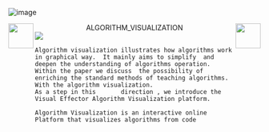 ![image](https://github.com/godkingjay/godkingjay/blob/master/assets/borderseparator.gif)
<div align="center">
  <img src="https://github.com/godkingjay/godkingjay/blob/master/assets/animated-flame-01.gif" height="50px" align="left"/>
 ALGORITHM_VISUALIZATION
  <img src="https://github.com/godkingjay/godkingjay/blob/master/assets/animated-flame-01.gif" height="50px" align="right"/>
</div>
<img src="https://github.com/godkingjay/godkingjay/blob/master/assets/borderseparator.gif"/>

	Algorithm visualization illustrates how algorithms work in graphical way.  It mainly aims to simplify  and deepen the understanding of algorithms operation.
	Within the paper we discuss  the possibility of enriching the standard methods of teaching algorithms. With the algorithm visualization.
	As a step in this 		direction , we introduce the Visual Effector Algorithm Visualization platform. 

	Algorithm Visualization is an interactive online Platform that visualizes algorithms from code 
